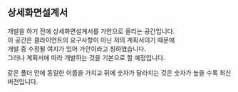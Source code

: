 ## 상세화면설계서
개발을 하기 전에 상세화면설계서를 가안으로 올리는 공간입니다.<br>
이 공간은 클라이언트의 요구사항이 아닌 저의 계획서이기 때문에 <br>
개발 중 수정될 여지가 있어 가안이라고 칭하였습니다.<br>
그러나 계획서에 따라 개발하는 것을 기본으로 할 예정입니다.<br>

같은 폴더 안에 동일한 이름을 가지고 뒤에 숫자가 달라지는 것은 숫자가 높을 수록 최신 버전입니다.<br>